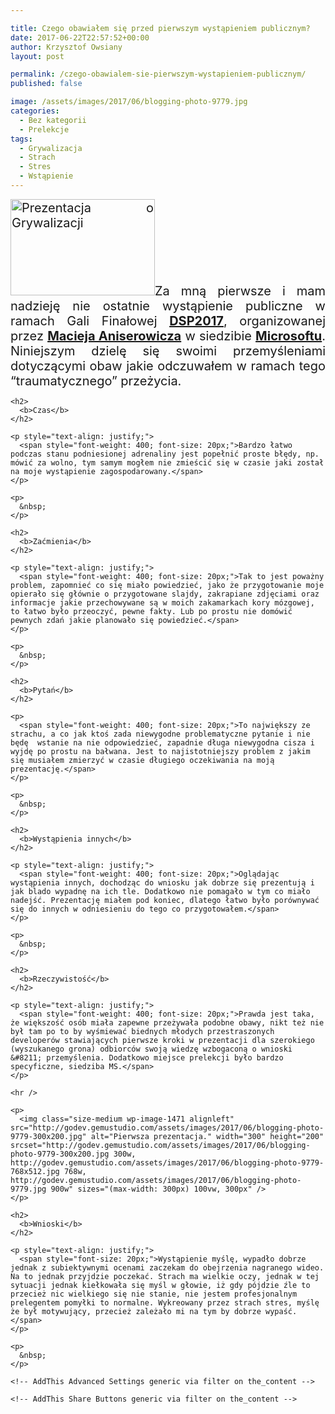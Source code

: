 ```yaml
---

title: Czego obawiałem się przed pierwszym wystąpieniem publicznym?
date: 2017-06-22T22:57:52+00:00
author: Krzysztof Owsiany
layout: post

permalink: /czego-obawialem-sie-pierwszym-wystapieniem-publicznym/
published: false

image: /assets/images/2017/06/blogging-photo-9779.jpg
categories:
  - Bez kategorii
  - Prelekcje
tags:
  - Grywalizacja
  - Strach
  - Stres
  - Wstąpienie
---
```

<div id="dslc-theme-content">
  <div id="dslc-theme-content-inner">
    <p style="text-align: justify;">
      <span style="font-weight: 400;"><span style="font-size: 20px;"><a href="http://godev.gemustudio.com/assets/images/2017/06/blogging-photo-45.jpg"><img class=" wp-image-1469 alignright" src="http://godev.gemustudio.com/assets/images/2017/06/blogging-photo-45-300x200.jpg" alt="Prezentacja o Grywalizacji" width="231" height="154" srcset="http://godev.gemustudio.com/assets/images/2017/06/blogging-photo-45-300x200.jpg 300w, http://godev.gemustudio.com/assets/images/2017/06/blogging-photo-45-768x512.jpg 768w, http://godev.gemustudio.com/assets/images/2017/06/blogging-photo-45.jpg 900w" sizes="(max-width: 231px) 100vw, 231px" /></a>Za mną pierwsze i mam nadzieję nie ostatnie wystąpienie publiczne w ramach Gali Finałowej <strong><a href="http://devstyle.pl/daj-sie-poznac/">DSP2017</a></strong>, organizowanej przez <strong><a href="http://devstyle.pl">Macieja Aniserowicza</a></strong> w siedzibie <strong><a href="http://microsoft.com">Microsoftu</a></strong>. Niniejszym dzielę się swoimi przemyśleniami dotyczącymi obaw jakie odczuwałem w ramach tego “traumatycznego” przeżycia.</span></span>
    </p>
    
  <!--break-->
    
    <h2>
      <b>Czas</b>
    </h2>
    
    <p style="text-align: justify;">
      <span style="font-weight: 400; font-size: 20px;">Bardzo łatwo podczas stanu podniesionej adrenaliny jest popełnić proste błędy, np. mówić za wolno, tym samym mogłem nie zmieścić się w czasie jaki został na moje wystąpienie zagospodarowany.</span>
    </p>
    
    <p>
      &nbsp;
    </p>
    
    <h2>
      <b>Zaćmienia</b>
    </h2>
    
    <p style="text-align: justify;">
      <span style="font-weight: 400; font-size: 20px;">Tak to jest poważny problem, zapomnieć co się miało powiedzieć, jako że przygotowanie moje opierało się głównie o przygotowane slajdy, zakrapiane zdjęciami oraz informacje jakie przechowywane są w moich zakamarkach kory mózgowej, to łatwo było przeoczyć, pewne fakty. Lub po prostu nie domówić pewnych zdań jakie planowało się powiedzieć.</span>
    </p>
    
    <p>
      &nbsp;
    </p>
    
    <h2>
      <b>Pytań</b>
    </h2>
    
    <p>
      <span style="font-weight: 400; font-size: 20px;">To największy ze strachu, a co jak ktoś zada niewygodne problematyczne pytanie i nie będę  wstanie na nie odpowiedzieć, zapadnie długa niewygodna cisza i wyjdę po prostu na bałwana. Jest to najistotniejszy problem z jakim się musiałem zmierzyć w czasie długiego oczekiwania na moją prezentację.</span>
    </p>
    
    <p>
      &nbsp;
    </p>
    
    <h2>
      <b>Wystąpienia innych</b>
    </h2>
    
    <p style="text-align: justify;">
      <span style="font-weight: 400; font-size: 20px;">Oglądając wystąpienia innych, dochodząc do wniosku jak dobrze się prezentują i jak blado wypadnę na ich tle. Dodatkowo nie pomagało w tym co miało nadejść. Prezentację miałem pod koniec, dlatego łatwo było porównywać się do innych w odniesieniu do tego co przygotowałem.</span>
    </p>
    
    <p>
      &nbsp;
    </p>
    
    <h2>
      <b>Rzeczywistość</b>
    </h2>
    
    <p style="text-align: justify;">
      <span style="font-weight: 400; font-size: 20px;">Prawda jest taka, że większość osób miała zapewne przeżywała podobne obawy, nikt też nie był tam po to by wyśmiewać biednych młodych przestraszonych developerów stawiających pierwsze kroki w prezentacji dla szerokiego (wyszukanego grona) odbiorców swoją wiedzę wzbogaconą o wnioski &#8211; przemyślenia. Dodatkowo miejsce prelekcji było bardzo specyficzne, siedziba MS.</span>
    </p>
    
    <hr />
    
    <p>
      <img class="size-medium wp-image-1471 alignleft" src="http://godev.gemustudio.com/assets/images/2017/06/blogging-photo-9779-300x200.jpg" alt="Pierwsza prezentacja." width="300" height="200" srcset="http://godev.gemustudio.com/assets/images/2017/06/blogging-photo-9779-300x200.jpg 300w, http://godev.gemustudio.com/assets/images/2017/06/blogging-photo-9779-768x512.jpg 768w, http://godev.gemustudio.com/assets/images/2017/06/blogging-photo-9779.jpg 900w" sizes="(max-width: 300px) 100vw, 300px" />
    </p>
    
    <h2>
      <b>Wnioski</b>
    </h2>
    
    <p style="text-align: justify;">
      <span style="font-size: 20px;">Wystąpienie myślę, wypadło dobrze jednak z subiektywnymi ocenami zaczekam do obejrzenia nagranego wideo. Na to jednak przyjdzie poczekać. Strach ma wielkie oczy, jednak w tej sytuacji jednak kiełkowała się myśl w głowie, iż gdy pójdzie źle to przecież nic wielkiego się nie stanie, nie jestem profesjonalnym prelegentem pomyłki to normalne. Wykreowany przez strach stres, myślę że był motywujący, przecież zależało mi na tym by dobrze wypaść.</span>
    </p>
    
    <p>
      &nbsp;
    </p>
    
    <!-- AddThis Advanced Settings generic via filter on the_content -->
    
    <!-- AddThis Share Buttons generic via filter on the_content -->
  </div>
</div>